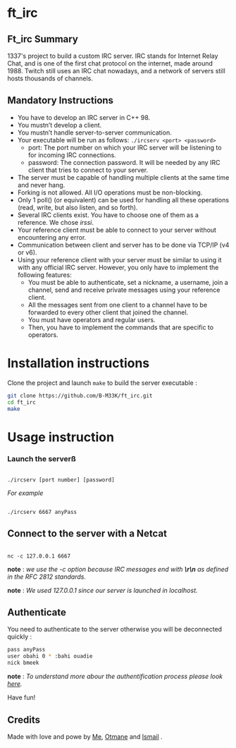 # ft_irc

## Ft_irc Summary
1337's project to build a custom IRC server. IRC stands for Internet Relay Chat, and is one of the first chat protocol on the internet, made around 1988. Twitch still uses an IRC chat nowadays, and a network of servers still hosts thousands of channels.

## Mandatory Instructions
- You have to develop an IRC server in C++ 98.
- You mustn’t develop a client.
- You mustn’t handle server-to-server communication.
- Your executable will be run as follows:
```./ircserv <port> <password>```
	- port: The port number on which your IRC server will be listening to for incoming
IRC connections.
	- password: The connection password. It will be needed by any IRC client that tries
to connect to your server.
- The server must be capable of handling multiple clients at the same time and never
hang.
- Forking is not allowed. All I/O operations must be non-blocking.
- Only 1 poll() (or equivalent) can be used for handling all these operations (read,
write, but also listen, and so forth).
- Several IRC clients exist. You have to choose one of them as a reference. We chose *irssi*.
- Your reference client must be able to connect to your server without encountering
any error.
- Communication between client and server has to be done via TCP/IP (v4 or v6).
- Using your reference client with your server must be similar to using it with any
official IRC server. However, you only have to implement the following features:
	- You must be able to authenticate, set a nickname, a username, join a channel,
send and receive private messages using your reference client.
	- All the messages sent from one client to a channel have to be forwarded to
every other client that joined the channel.
	- You must have operators and regular users.
	- Then, you have to implement the commands that are specific to operators.

# Installation instructions

Clone the project and launch `make` to build the server executable : 

```sh
git clone https://github.com/B-M33K/ft_irc.git
cd ft_irc
make
```

# Usage instruction

### Launch the serverß
```

./ircserv [port number] [password]

```

*For example*
```

./ircserv 6667 anyPass

```
## Connect to the server with a Netcat
```

nc -c 127.0.0.1 6667

```
**note** : *we use the -c option because IRC messages end with **\r\n** as defined in the RFC 2812 standards.*

**note** : *We used 127.0.0.1 since our server is launched in localhost.*

## Authenticate

You need to authenticate to the server otherwise you will be deconnected quickly :

```bash
pass anyPass
user obahi 0 * :bahi ouadie
nick bmeek
```

**note** : *To understand more abour the authentification process please look [here](https://www.rfc-editor.org/rfc/rfc2812#section-3.1.1).*

Have fun!

## Credits
Made with love and powe by [Me](https://github.com/B-M33K), [Otmane](https://github.com/otmane222) and [Ismail](https://github.com/ISMAILBOUADDI) .
